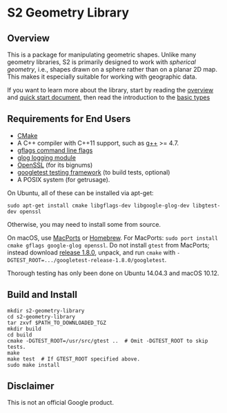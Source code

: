 S2 Geometry Library
===================

Overview
--------

This is a package for manipulating geometric shapes. Unlike many geometry
libraries, S2 is primarily designed to work with _spherical geometry_, i.e.,
shapes drawn on a sphere rather than on a planar 2D map. This makes it
especially suitable for working with geographic data.

If you want to learn more about the library, start by reading the
[overview](doc/overview.md) and [quick start document](doc/quickstart.md),
then read the introduction to the [basic types](doc/basic_types.md)

Requirements for End Users
--------------------------

* [CMake](http://www.cmake.org/)
* A C++ compiler with C++11 support, such as [g++](https://gcc.gnu.org/)
  \>= 4.7.
* [gflags command line flags](https://github.com/gflags/gflags)
* [glog logging module](https://github.com/google/glog)
* [OpenSSL](https://github.com/openssl/openssl) (for its bignums)
* [googletest testing framework](https://github.com/google/googletest)
  (to build tests, optional)
* A POSIX system (for getrusage).

On Ubuntu, all of these can be installed via apt-get:
```
sudo apt-get install cmake libgflags-dev libgoogle-glog-dev libgtest-dev openssl
```
Otherwise, you may need to install some from source.

On macOS, use [MacPorts](http://www.macports.org/) or
[Homebrew](http://brew.sh/).  For MacPorts:
`sudo port install cmake gflags google-glog openssl`.  Do not install
`gtest` from MacPorts; instead download [release
1.8.0](https://github.com/google/googletest/releases/tag/release-1.8.0), unpack,
and run `cmake` with `-DGTEST_ROOT=.../googletest-release-1.8.0/googletest`.

Thorough testing has only been done on Ubuntu 14.04.3 and macOS 10.12.

Build and Install
-----------------

```
mkdir s2-geometry-library
cd s2-geometry-library
tar zxvf $PATH_TO_DOWNLOADED_TGZ
mkdir build
cd build
cmake -DGTEST_ROOT=/usr/src/gtest ..  # Omit -DGTEST_ROOT to skip tests.
make
make test  # If GTEST_ROOT specified above.
sudo make install
```

Disclaimer
----------
This is not an official Google product.

